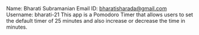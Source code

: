 Name: Bharati Subramanian
Email ID: bharatisharada@gmail.com
Username: bharati-21
This app is a Pomodoro Timer that allows users to set the default timer of 25 minutes and also increase or decrease the time in minutes.
